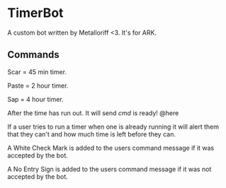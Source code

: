 # TimerBot

A custom bot written by Metalloriff <3. 
It's for ARK.

## Commands

Scar = 45 min timer.

Paste = 2 hour timer.

Sap = 4 hour timer.

After the time has run out. It will send *cmd* is ready! @here

If a user tries to run a timer when one is already running it will alert them that they can't and how much time is left before they can.

A White Check Mark is added to the users command message if it was accepted by the bot.

A No Entry Sign is added to the users command message if it was not accepted by the bot.
